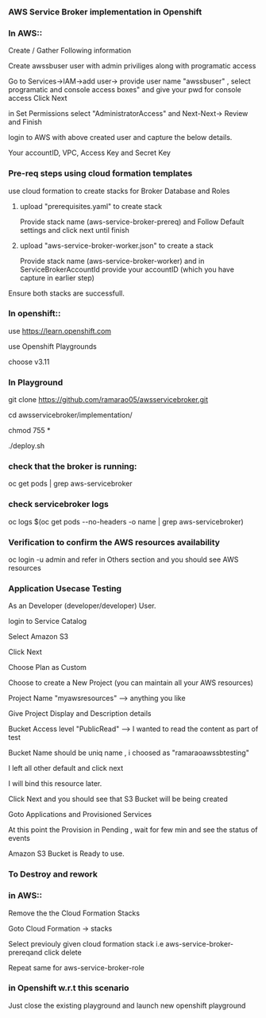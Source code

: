 ### AWS Service Broker implementation in Openshift

### In AWS:: 

Create / Gather Following information

Create awssbuser user with admin priviliges along with programatic access

Go to Services->IAM->add user-> provide user name "awssbuser" , select programatic and console access boxes" and give your pwd for console access
Click Next

in Set Permissions select "AdministratorAccess" and Next-Next-> Review and Finish

login to AWS with above created user and capture the below details.

Your accountID, VPC,  Access Key and Secret Key

### Pre-req steps using cloud formation templates

use cloud formation to create stacks for Broker Database and Roles

1. upload "prerequisites.yaml" to create stack

   Provide stack name (aws-service-broker-prereq) and Follow Default settings and click next until finish
   
2. upload "aws-service-broker-worker.json" to create a stack

   Provide stack name (aws-service-broker-worker) and in ServiceBrokerAccountId provide your accountID (which you have capture in earlier step)
   

Ensure both stacks are successfull.


### In openshift::

use https://learn.openshift.com

use Openshift Playgrounds

choose v3.11

### In Playground

git clone https://github.com/ramarao05/awsservicebroker.git

cd awsservicebroker/implementation/

chmod 755 *

./deploy.sh


### check that the broker is running:

oc get pods | grep aws-servicebroker

### check servicebroker logs

oc logs $(oc get pods --no-headers -o name | grep aws-servicebroker)

### Verification to confirm the AWS resources availability

oc login -u admin
and refer in Others section and you should see AWS resources



### Application Usecase Testing 

As an Developer (developer/developer) User. 

login to Service Catalog

Select Amazon S3

Click Next

Choose Plan as Custom

Choose to create a New Project (you can maintain all your AWS resources)

Project Name "myawsresources"  --> anything you like

Give Project Display and Description details

Bucket Access level "PublicRead"  --> I wanted to read the content as part of test

Bucket Name should be uniq name , i choosed as "ramaraoawssbtesting"

I left all other default and click next

I will bind this resource later.

Click Next and you should see that S3 Bucket will be being created 

Goto Applications and Provisioned Services

At this point the Provision in Pending , wait for few min and see the status of events 

Amazon S3 Bucket is Ready to use.


### To Destroy and rework
### in AWS::

Remove the the Cloud Formation Stacks

Goto Cloud Formation -> stacks 

Select previouly given cloud formation stack i.e aws-service-broker-prereqand click delete 

Repeat same for aws-service-broker-role


### in Openshift w.r.t this scenario

Just close the existing playground and launch new openshift playground

